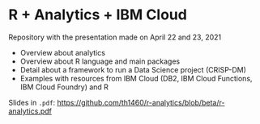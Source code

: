 # R + Analytics + IBM Cloud

Repository with the presentation made on April 22 and 23, 2021

- Overview about analytics
- Overview about R language and main packages
- Detail about a framework to run a Data Science project (CRISP-DM)
- Examples with resources from IBM Cloud (DB2, IBM Cloud Functions, IBM Cloud Foundry) and R

Slides in `.pdf`: https://github.com/th1460/r-analytics/blob/beta/r-analytics.pdf